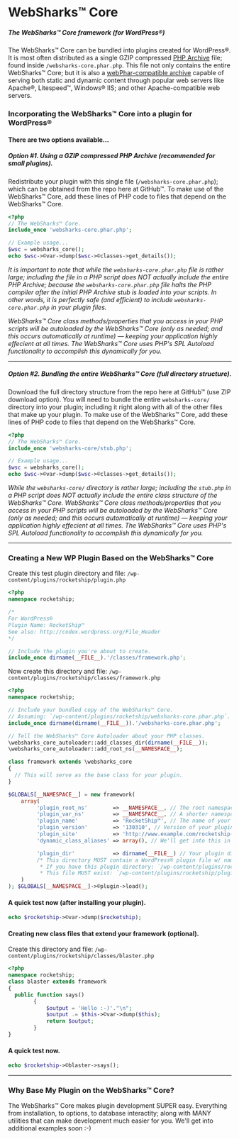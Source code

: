 # WebSharks™ Core

##### The WebSharks™ Core framework (for WordPress®)

The WebSharks™ Core can be bundled into plugins created for WordPress®. It is most often distributed as a single GZIP compressed [PHP Archive](http://www.php.net/manual/en/intro.phar.php) file; found inside `/websharks-core.phar.php`. This file not only contains the entire WebSharks™ Core; but it is also a [webPhar-compatible archive](http://php.net/manual/en/phar.webphar.php) capable of serving both static and dynamic content through popular web servers like Apache®, Litespeed™, Windows® IIS; and other Apache-compatible web servers.

### Incorporating the WebSharks™ Core into a plugin for WordPress®

#### There are two options available...

##### Option #1. Using a GZIP compressed PHP Archive (recommended for small plugins).

Redistribute your plugin with this single file (`/websharks-core.phar.php`); which can be obtained from the repo here at GitHub™. To make use of the WebSharks™ Core, add these lines of PHP code to files that depend on the WebSharks™ Core.

```php
<?php
// The WebSharks™ Core.
include_once 'websharks-core.phar.php';

// Example usage...
$wsc = websharks_core();
echo $wsc->©var->dump($wsc->©classes->get_details());
```
*It is important to note that while the `websharks-core.phar.php` file is rather large; including the file in a PHP script does NOT actually include the entire PHP Archive; because the `websharks-core.phar.php` file halts the PHP compiler after the initial PHP Archive stub is loaded into your scripts. In other words, it is perfectly safe (and efficient) to include `websharks-core.phar.php` in your plugin files.*

*WebSharks™ Core class methods/properties that you access in your PHP scripts will be autoloaded by the WebSharks™ Core (only as needed; and this occurs automatically at runtime) — keeping your application highly effecient at all times. The WebSharks™ Core uses PHP's SPL Autoload functionality to accomplish this dynamically for you.*

---

##### Option #2. Bundling the entire WebSharks™ Core (full directory structure).

Download the full directory structure from the repo here at GitHub™ (use ZIP download option). You will need to bundle the entire `websharks-core/` directory into your plugin; including it right along with all of the other files that make up your plugin. To make use of the WebSharks™ Core, add these lines of PHP code to files that depend on the WebSharks™ Core.

```php
<?php
// The WebSharks™ Core.
include_once 'websharks-core/stub.php';

// Example usage...
$wsc = websharks_core();
echo $wsc->©var->dump($wsc->©classes->get_details());
```
*While the `websharks-core/` directory is rather large; including the `stub.php` in a PHP script does NOT actually include the entire class structure of the WebSharks™ Core. WebSharks™ Core class methods/properties that you access in your PHP scripts will be autoloaded by the WebSharks™ Core (only as needed; and this occurs automatically at runtime) — keeping your application highly effecient at all times. The WebSharks™ Core uses PHP's SPL Autoload functionality to accomplish this dynamically for you.*

---

### Creating a New WP Plugin Based on the WebSharks™ Core

Create this test plugin directory and file: `/wp-content/plugins/rocketship/plugin.php`

```php
<?php
namespace rocketship;

/*
For WordPress®
Plugin Name: RocketShip™
See also: http://codex.wordpress.org/File_Header
*/

// Include the plugin you're about to create.
include_once dirname(__FILE__).'/classes/framework.php';
```

Now create this directory and file: `/wp-content/plugins/rocketship/classes/framework.php`

```php
<?php
namespace rocketship;

// Include your bundled copy of the WebSharks™ Core.
// Assuming: `/wp-content/plugins/rocketship/websharks-core.phar.php`.
include_once dirname(dirname(__FILE__)).'/websharks-core.phar.php';

// Tell the WebSharks™ Core Autoloader about your PHP classes.
\websharks_core_autoloader::add_classes_dir(dirname(__FILE__));
\websharks_core_autoloader::add_root_ns(__NAMESPACE__);

class framework extends \websharks_core
{
  // This will serve as the base class for your plugin.
}

$GLOBALS[__NAMESPACE__] = new framework(
	array(
	     'plugin_root_ns'        => __NAMESPACE__, // The root namespace (e.g. rocketship).
	     'plugin_var_ns'         => __NAMESPACE__, // A shorter namespace alias (if you like).
	     'plugin_name'           => 'RocketShip™', // The name of your plugin (pretty print).
	     'plugin_version'        => '130310', // Version of your plugin (must be YYMMDD format).
	     'plugin_site'           => 'http://www.example.com/rocketship-plugin', // URL to plugin site.
	     'dynamic_class_aliases' => array(), // We'll get into this in a later tutorial; just use an empty array.

	     'plugin_dir'            => dirname(__FILE__) // Your plugin directory.
	     /* This directory MUST contain a WordPress® plugin file w/ name: `plugin.php`.
	      * If you have this plugin directory: `/wp-content/plugins/rocketship/`
	      * This file MUST exist: `/wp-content/plugins/rocketship/plugin.php` */
	)
); $GLOBALS[__NAMESPACE__]->©plugin->load();
```

#### A quick test now (after installing your plugin).

```php
echo $rocketship->©var->dump($rocketship);
```

#### Creating new class files that extend your framework (optional).

Create this directory and file:
`/wp-content/plugins/rocketship/classes/blaster.php`

```php
<?php
namespace rocketship;
class blaster extends framework
{
  public function says()
		{
			$output = 'Hello :-)'."\n";
			$output .= $this->©var->dump($this);
			return $output;
		}
}
```

#### A quick test now.

```php
echo $rocketship->©blaster->says();
```

---

### Why Base My Plugin on the WebSharks™ Core?

The WebSharks™ Core makes plugin development SUPER easy. Everything from installation, to options, to database interactity; along with MANY utilities that can make development much easier for you. We'll get into additional examples soon :-)